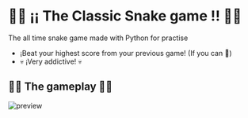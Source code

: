 # 🐍🐍 ¡¡ The Classic Snake game !! 🐍🐍
The all time snake game made with Python for practise

* ¡Beat your highest score from your previous game! (If you can 👀)
* 💀 ¡Very addictive! 💀


## 🐍🐍 The gameplay 🐍🐍
![preview](https://github.com/damianstetson17/Snake-game/blob/master/snake_preview.png)
